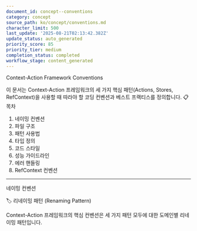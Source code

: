 ```yaml
---
document_id: concept--conventions
category: concept
source_path: ko/concept/conventions.md
character_limit: 500
last_update: '2025-08-21T02:13:42.382Z'
update_status: auto_generated
priority_score: 85
priority_tier: medium
completion_status: completed
workflow_stage: content_generated
---
```

Context-Action Framework Conventions

이 문서는 Context-Action 프레임워크의 세 가지 핵심 패턴(Actions, Stores, RefContext)을 사용할 때 따라야 할 코딩 컨벤션과 베스트 프랙티스를 정의합니다. 📋 목차

1. 네이밍 컨벤션
2. 파일 구조
3. 패턴 사용법
4. 타입 정의
5. 코드 스타일
6. 성능 가이드라인
7. 에러 핸들링
8. RefContext 컨벤션

---

네이밍 컨벤션

🏷️ 리네이밍 패턴 (Renaming Pattern)

Context-Action 프레임워크의 핵심 컨벤션은 세 가지 패턴 모두에 대한 도메인별 리네이밍 패턴입니다.
